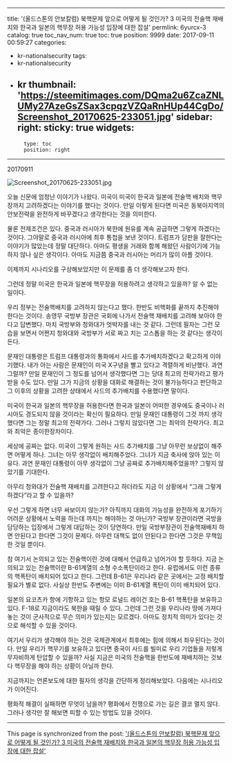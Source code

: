 
---
title: '(올드스톤의 안보칼럼) 북핵문제 앞으로 어떻게 될 것인가? 3 미국의 전술핵 재배치와 한국과 일본의 핵무장 허용 가능성 입장에 대한 잡설'
permlink: 6yurcx-3
catalog: true
toc_nav_num: true
toc: true
position: 9999
date: 2017-09-11 00:59:27
categories:
- kr-nationalsecurity
tags:
- kr-nationalsecurity
- kr
thumbnail: 'https://steemitimages.com/DQma2u6ZcaZNLUMy27AzeGsZSax3cpqzVZQaRnHUp44CgDo/Screenshot_20170625-233051.jpg'
sidebar:
    right:
        sticky: true
widgets:
    -
        type: toc
        position: right
---


20170911

![Screenshot_20170625-233051.jpg](https://steemitimages.com/DQma2u6ZcaZNLUMy27AzeGsZSax3cpqzVZQaRnHUp44CgDo/Screenshot_20170625-233051.jpg)

오늘 신문에 엄청난 이야기가 나왔다. 미국이 미국이 한국과 일본에 전술핵 배치와 핵무장까지 고려하겠다는 이야기를 했다는 것이다. 만일 이렇게 된다면 미국은 동북아지역의 안보전략을 완전하게 바꾸겠다고 생각한다는 것을 의미한다. 

물론 전제조건은 있다. 중국과 러시아가 북한에 원유를 계속 공급하면 그렇게 하겠다는 것이다. 그야말로 중국과 러시아에 최후 통첩을 보낸 것이다. 트럼프가 담판을 잘한다는 이야기가 많았는데 정말 대단하다. 아마도 평생을 거래와 함께 해왔던 사람이기에 가능하지 않나 싶은 생각이다. 아마도 지금쯤 중국과 러시아는 머리가 많이 아플 것이다. 

이제까지 시나리오를 구상해보았지만 이 문제를 좀 더 생각해보고자 한다. 

그런데 정말 미국은 한국과 일본에 핵무장을 허용하려고 생각하고 있을까? 알 수 없는 일이다. 

우리 정부는 전술핵배치를 고려하지 않는다고 했다. 한반도 비핵화를 끝까지 추진해야 한다는 것이다. 송영무 국방부 장관은 국회에 나가서 전술핵 재배치를 고려해 보아야 한다고 답변했다. 마치 국방부와 청와대가 엇박자를 내는 것 같다. 그런데 필자는 그런 모습을 보면서 어쩐지 청와대와 국방부가 서로 짜고 치는 고스톱을 하는 것 같다는 생각이 든다. 

문재인 대통령은 트럼프 대통령과의 통화에서 사드를 추가배치하겠다고 확고하게 이야기했다. 내가 아는 사람은 문재인이 미국 X구녕을 빨고 있다고 격렬하게 비난했다. 과연 그럴까? 만일 문재인이 그 정도를 넘어서 생각했다면 그는 당대 최고의 전략가라고 평가 받을 수도 있다. 만일 그가 지금의 상황을 대화로 해결하는 것이 불가능하다고 판단하고 그 이후의 상황을 고려한 상태에서 사드의 추가배치를 수용했다면 말이다. 

미국이 한국과 일본의 핵무장을 허용한다면 한국과 일본이 어떠한 경우에도 중국이나 러시아도 경도되지 않을 것이라는 확신이 필요하다. 만일 문재인 대통령이 그것 까지 생각했다면 그는 정말 최고의 전략가다. 그러나 그렇지 않았다면 그는 최악의 전략가다. 최고와 최악은 종이한장차이다. 

세상에 공짜는 없다. 미국이 그렇게 원하는 사드 추가배치를 그냥 아무런 보상없이 해주면 어떻게 하나. 그녀는 아무 생각없이 배치해주었다. 그녀가 지금 축사에 앉아 있는 이유다. 과연 문재인 대통령이 아무 생각없이 그냥 공짜로 추가배치해주었을까? 그렇지 않았기를 기대한다. 
   
아무리 청와대가 전술핵 재배치를 고려한다고 하더라도 지금 이 상황에서 “그래 그렇게 하겠다”라고 할 수 있을까? 

우선 그렇게 하면 너무 싸보이지 않는가? 아직까지 대화의 가능성을 완전하게 포기하기 어려운 상황에서 노력을 하는데 까지는 해야하는 것 아닌가? 국방부 장관이라면 국방을 담당하는 입장에서 그렇게 대답하는 것이 당연하다. 만일 국방부장관이 전술핵재배치 하면 안된다고 한다면 그것이 문제다. 아무런 대책도 없이 안된다고 한다면 그것은 무책임한 것일 뿐이다. 

참 여기서 논의되고 있는 전술핵이란 것에 대해서 언급하고 넘어가야 할 듯하다. 지금 논의되고 있는 전술핵이란 B-61계열의 소형 수소폭탄이라고 한다. 유럽에서도 이런 종류의 핵폭탄이 배치되어 있다고 한다. 그런데 B-61은 우리나라 같은 곳에서는 고정 배치할 필요가 별로 없다. 사실상 한반도 주변에는 이미 B-61계열 폭탄이 이미 배치되어 있다. 

일본의 요코츠카 항에 기항하고 있는 항모 로널드 레이건 호는 B-61 핵폭탄을 보유하고 있다. F-18로 지금이라도 북한을 때릴 수 있다. 그런데 그런 것을 우리나라 땅에 가져다 놓는 것이 군사적으로 무슨 의미가 있는지는 모르겠다. 아마도 정치적 의미가 있다는 것으로 해석할 수 있을 것이다. 

여기서 우리가 생각해야 하는 것은 국제관계에서 최후에는 힘에 의해서 좌우된다는 것이다. 만일 우리가 핵무기를 보유하고 있다면 중국이 사드를 빌미로 우리 기업들을 저렇게 무자비하게 탄압할 수 있을까? 사실 지금은 미국의 전술핵을 한반도에 재배치하는 것보다 핵무장을 해야 하는 상황이 아닐까 한다. 

지금까지는 언론보도에 대한 필자의 생각을 간단하게 정리해보았다. 다음에는 시나리오가 이어진다. 

평화적 해결이 실패하면 무엇이 남을까? 평화에서 전쟁으로 가는 길은 결코 멀지 않다. 그러나 생각만 잘 해보면 피할 수 있는 방법도 있을 것이다.

- - -

This page is synchronized from the post: ['(올드스톤의 안보칼럼) 북핵문제 앞으로 어떻게 될 것인가? 3 미국의 전술핵 재배치와 한국과 일본의 핵무장 허용 가능성 입장에 대한 잡설'](https://steemit.com/@oldstone/6yurcx-3)
